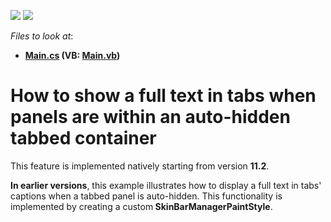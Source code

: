 <!-- default badges list -->
[![](https://img.shields.io/badge/Open_in_DevExpress_Support_Center-FF7200?style=flat-square&logo=DevExpress&logoColor=white)](https://supportcenter.devexpress.com/ticket/details/E3237)
[![](https://img.shields.io/badge/📖_How_to_use_DevExpress_Examples-e9f6fc?style=flat-square)](https://docs.devexpress.com/GeneralInformation/403183)
<!-- default badges end -->
<!-- default file list -->
*Files to look at*:

* **[Main.cs](./CS/WindowsApplication3/Main.cs) (VB: [Main.vb](./VB/WindowsApplication3/Main.vb))**
<!-- default file list end -->
# How to show a full text in tabs when panels are within an auto-hidden tabbed container


<p>This feature is implemented natively starting from version <strong>11.2</strong>. </p><p> <strong>In earlier versions</strong>, this example illustrates how to display a full text in tabs' captions when a tabbed panel is auto-hidden. This functionality is implemented by creating a custom<strong> SkinBarManagerPaintStyle</strong>. </p><p></p>

<br/>


